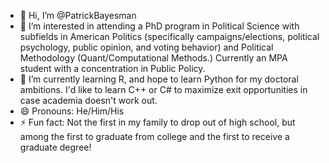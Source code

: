 - 👋 Hi, I’m @PatrickBayesman
- 👀 I’m interested in attending a PhD program in Political Science with subfields in American Politics (specifically campaigns/elections, political psychology, public opinion, and voting behavior) and Political Methodology (Quant/Computational Methods.) Currently an MPA student with a concentration in Public Policy.
- 🌱 I’m currently learning R, and hope to learn Python for my doctoral ambitions. I'd like to learn C++ or C# to maximize exit opportunities in case academia doesn't work out.
- 😄 Pronouns: He/Him/His
- ⚡ Fun fact: Not the first in my family to drop out of high school, but among the first to graduate from college and the first to receive a graduate degree!

<!---
PatrickBayesman/PatrickBayesman is a ✨ special ✨ repository because its `README.md` (this file) appears on your GitHub profile.
You can click the Preview link to take a look at your changes.
--->
